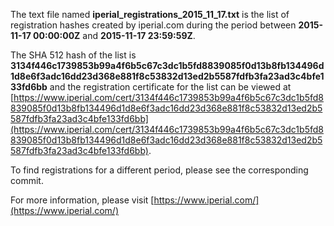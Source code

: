 The text file named **iperial_registrations_2015_11_17.txt** is the list of registration hashes created by iperial.com during the period between **2015-11-17 00:00:00Z** and **2015-11-17 23:59:59Z**.

The SHA 512 hash of the list is **3134f446c1739853b99a4f6b5c67c3dc1b5fd8839085f0d13b8fb134496d1d8e6f3adc16dd23d368e881f8c53832d13ed2b5587fdfb3fa23ad3c4bfe133fd6bb** and the registration certificate for the list can be viewed at [https://www.iperial.com/cert/3134f446c1739853b99a4f6b5c67c3dc1b5fd8839085f0d13b8fb134496d1d8e6f3adc16dd23d368e881f8c53832d13ed2b5587fdfb3fa23ad3c4bfe133fd6bb](https://www.iperial.com/cert/3134f446c1739853b99a4f6b5c67c3dc1b5fd8839085f0d13b8fb134496d1d8e6f3adc16dd23d368e881f8c53832d13ed2b5587fdfb3fa23ad3c4bfe133fd6bb).

To find registrations for a different period, please see the corresponding commit.

For more information, please visit [https://www.iperial.com/](https://www.iperial.com/)
